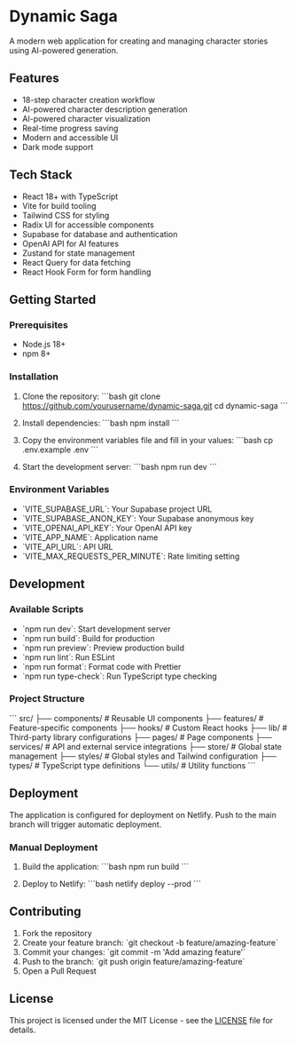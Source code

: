 # Dynamic Saga

A modern web application for creating and managing character stories using AI-powered generation.

## Features

- 18-step character creation workflow
- AI-powered character description generation
- AI-powered character visualization
- Real-time progress saving
- Modern and accessible UI
- Dark mode support

## Tech Stack

- React 18+ with TypeScript
- Vite for build tooling
- Tailwind CSS for styling
- Radix UI for accessible components
- Supabase for database and authentication
- OpenAI API for AI features
- Zustand for state management
- React Query for data fetching
- React Hook Form for form handling

## Getting Started

### Prerequisites

- Node.js 18+
- npm 8+

### Installation

1. Clone the repository:
\`\`\`bash
git clone https://github.com/yourusername/dynamic-saga.git
cd dynamic-saga
\`\`\`

2. Install dependencies:
\`\`\`bash
npm install
\`\`\`

3. Copy the environment variables file and fill in your values:
\`\`\`bash
cp .env.example .env
\`\`\`

4. Start the development server:
\`\`\`bash
npm run dev
\`\`\`

### Environment Variables

- \`VITE_SUPABASE_URL\`: Your Supabase project URL
- \`VITE_SUPABASE_ANON_KEY\`: Your Supabase anonymous key
- \`VITE_OPENAI_API_KEY\`: Your OpenAI API key
- \`VITE_APP_NAME\`: Application name
- \`VITE_API_URL\`: API URL
- \`VITE_MAX_REQUESTS_PER_MINUTE\`: Rate limiting setting

## Development

### Available Scripts

- \`npm run dev\`: Start development server
- \`npm run build\`: Build for production
- \`npm run preview\`: Preview production build
- \`npm run lint\`: Run ESLint
- \`npm run format\`: Format code with Prettier
- \`npm run type-check\`: Run TypeScript type checking

### Project Structure

\`\`\`
src/
├── components/     # Reusable UI components
├── features/       # Feature-specific components
├── hooks/          # Custom React hooks
├── lib/           # Third-party library configurations
├── pages/         # Page components
├── services/      # API and external service integrations
├── store/         # Global state management
├── styles/        # Global styles and Tailwind configuration
├── types/         # TypeScript type definitions
└── utils/         # Utility functions
\`\`\`

## Deployment

The application is configured for deployment on Netlify. Push to the main branch will trigger automatic deployment.

### Manual Deployment

1. Build the application:
\`\`\`bash
npm run build
\`\`\`

2. Deploy to Netlify:
\`\`\`bash
netlify deploy --prod
\`\`\`

## Contributing

1. Fork the repository
2. Create your feature branch: \`git checkout -b feature/amazing-feature\`
3. Commit your changes: \`git commit -m 'Add amazing feature'\`
4. Push to the branch: \`git push origin feature/amazing-feature\`
5. Open a Pull Request

## License

This project is licensed under the MIT License - see the [LICENSE](LICENSE) file for details.
